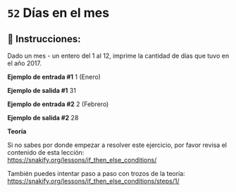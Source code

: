 # `52` Días en el mes

## 📝 Instrucciones:

Dado un mes - un entero del 1 al 12, imprime la cantidad de días que tuvo en el año 2017. 

**Ejemplo de entrada #1**
1
(Enero)

**Ejemplo de salida #1**
31

**Ejemplo de entrada #2**
2
(Febrero)

**Ejemplo de salida #2**
28

**Teoría**

Si no sabes por donde empezar a resolver este ejercicio, por favor revisa el contenido de esta lección:
https://snakify.org/lessons/if_then_else_conditions/

También puedes intentar paso a paso con trozos de la teoría:
https://snakify.org/lessons/if_then_else_conditions/steps/1/